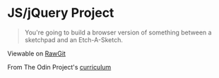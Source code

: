 # JS/jQuery Project

> You're going to build a browser version of something between a sketchpad and an Etch-A-Sketch.

Viewable on [RawGit](https://cdn.rawgit.com/0elo/the_odin_project/master/js-jquery/index.html)

From The Odin Project's [curriculum](http://www.theodinproject.com/courses/web-development-101/lessons/javascript-and-jquery?ref=lnav)
